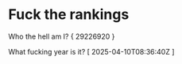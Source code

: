 # Fuck the rankings

Who the hell am I?
{ 29226920 }

What fucking year is it?
[ 2025-04-10T08:36:40Z ]
